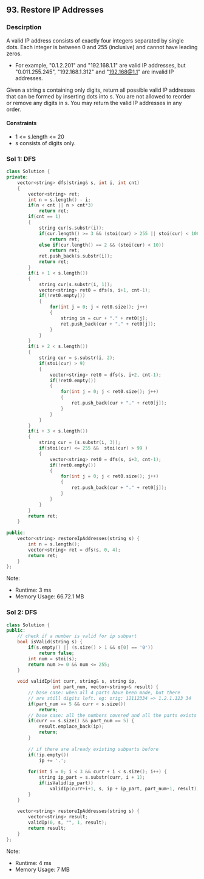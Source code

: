 ## 93. Restore IP Addresses

### Descirption 
A valid IP address consists of exactly four integers separated by single dots. Each integer is between 0 and 255 (inclusive) and cannot have leading zeros.
- For example, "0.1.2.201" and "192.168.1.1" are valid IP addresses, but "0.011.255.245", "192.168.1.312" and "192.168@1.1" are invalid IP addresses.

Given a string s containing only digits, return all possible valid IP addresses that can be formed by inserting dots into s. You are not allowed to reorder or remove any digits in s. You may return the valid IP addresses in any order.

#### Constraints
- 1 <= s.length <= 20
- s consists of digits only.

### Sol 1: DFS 

```C++
class Solution {
private:
    vector<string> dfs(string& s, int i, int cnt)
    {
        vector<string> ret;
        int n = s.length() - i;
        if(n < cnt || n > cnt*3)
            return ret;
        if(cnt == 1)
        {
            string cur(s.substr(i));
            if(cur.length() >= 3 && (stoi(cur) > 255 || stoi(cur) < 100))
                return ret;
            else if(cur.length() == 2 && (stoi(cur) < 10))
                return ret;
            ret.push_back(s.substr(i));
            return ret;
        }
        if(i + 1 < s.length())
        {
            string cur(s.substr(i, 1));
            vector<string> ret0 = dfs(s, i+1, cnt-1);
            if(!ret0.empty())
            {
                for(int j = 0; j < ret0.size(); j++)
                {
                    string in = cur + "." + ret0[j];
                    ret.push_back(cur + "." + ret0[j]);
                }
            }
        }
        if(i + 2 < s.length())
        {
            string cur = s.substr(i, 2);
            if(stoi(cur) > 9)
            {
                vector<string> ret0 = dfs(s, i+2, cnt-1);
                if(!ret0.empty())
                {
                    for(int j = 0; j < ret0.size(); j++)
                    {
                        ret.push_back(cur + "." + ret0[j]);
                    }
                }
            }
        }
        if(i + 3 < s.length())
        {
            string cur = (s.substr(i, 3));
            if(stoi(cur) <= 255 &&  stoi(cur) > 99 )
            {
                vector<string> ret0 = dfs(s, i+3, cnt-1);
                if(!ret0.empty())
                {
                    for(int j = 0; j < ret0.size(); j++)
                    {
                        ret.push_back(cur + "." + ret0[j]);
                    }
                }
            }
        }
        return ret;
    }
    
public:
    vector<string> restoreIpAddresses(string s) {
        int n = s.length();
        vector<string> ret = dfs(s, 0, 4);
        return ret;
    }
};
```
Note:
- Runtime: 3 ms
- Memory Usage: 66.72.1 MB

### Sol 2: DFS
```C++
class Solution {
public:
    // check if a number is valid for ip subpart
    bool isValid(string s) {
        if(s.empty() || (s.size() > 1 && s[0] == '0'))
            return false;
        int num = stoi(s);
        return num >= 0 && num <= 255;
    }
    
    void validIp(int curr, string& s, string ip, 
                 int part_num, vector<string>& result) {
        // base case: when all 4 parts have been made, but there
        // are still digits left. eg: orig: 12112334 => 1.2.1.123 34
        if(part_num == 5 && curr < s.size())
            return;
        // base case: all the numbers covered and all the parts exists i.e 4
        if(curr == s.size() && part_num == 5) {
            result.emplace_back(ip);
            return;
        }
        
        // if there are already existing subparts before
        if(!ip.empty())
            ip += '.';
        
        for(int i = 0; i < 3 && curr + i < s.size(); i++) {
            string ip_part = s.substr(curr, i + 1);
            if(isValid(ip_part))
                validIp(curr+i+1, s, ip + ip_part, part_num+1, result);
        }
    }
    
    vector<string> restoreIpAddresses(string s) {
        vector<string> result;
        validIp(0, s, "", 1, result);
        return result;
    }
};
```
Note:
- Runtime: 4 ms
- Memory Usage: 7 MB